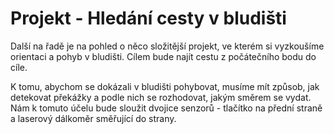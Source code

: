 # Projekt - Hledání cesty v bludišti

Další na řadě je na pohled o něco složitější projekt, ve kterém si vyzkoušíme orientaci a pohyb v bludišti. Cílem bude najít cestu z počátečního bodu do cíle.

K tomu, abychom se dokázali v bludišti pohybovat, musíme mít způsob, jak detekovat překážky a podle nich se rozhodovat, jakým směrem se vydat. Nám k tomuto účelu bude sloužit dvojice senzorů - tlačítko na přední straně a laserový dálkoměr směřující do strany.
